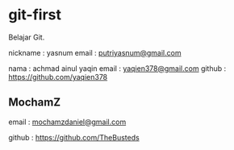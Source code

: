 # git-first
Belajar Git.

>
nickname : yasnum 
email : putriyasnum@gmail.com

> 
nama : achmad ainul yaqin
email : yaqien378@gmail.com
github : https://github.com/yaqien378

## MochamZ

email : mochamzdaniel@gmail.com

github : https://github.com/TheBusteds